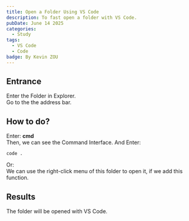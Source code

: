 ```yaml
---
title: Open a Folder Using VS Code
description: To fast open a folder with VS Code.
pubDate: June 14 2025
categories:
  - Study
tags:
  - VS Code
  - Code
badge: By Kevin ZOU
---
```


## Entrance

Enter the Folder in Explorer.<br>
Go to the the address bar.
## How to do?
Enter: **cmd**  
Then, we can see the Command Interface. And Enter: 
```
code .
```
Or:  
We can use the right-click menu of this folder to open it, if we add this function.

## Results

The folder will be opened with VS Code.
